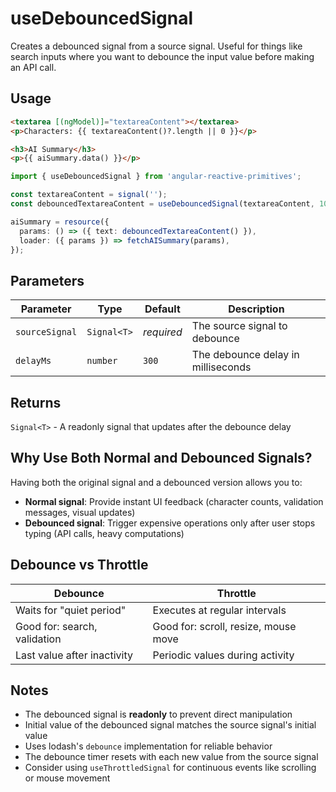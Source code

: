 # useDebouncedSignal

Creates a debounced signal from a source signal. Useful for things like search inputs where you want to debounce the input value before making an API call.

## Usage

```html
<textarea [(ngModel)]="textareaContent"></textarea>
<p>Characters: {{ textareaContent()?.length || 0 }}</p>

<h3>AI Summary</h3>
<p>{{ aiSummary.data() }}</p>
```

```ts
import { useDebouncedSignal } from 'angular-reactive-primitives';

const textareaContent = signal('');
const debouncedTextareaContent = useDebouncedSignal(textareaContent, 1000);

aiSummary = resource({
  params: () => ({ text: debouncedTextareaContent() }),
  loader: ({ params }) => fetchAISummary(params),
});
```

## Parameters

| Parameter      | Type        | Default    | Description                        |
| -------------- | ----------- | ---------- | ---------------------------------- |
| `sourceSignal` | `Signal<T>` | _required_ | The source signal to debounce      |
| `delayMs`      | `number`    | `300`      | The debounce delay in milliseconds |

## Returns

`Signal<T>` - A readonly signal that updates after the debounce delay

## Why Use Both Normal and Debounced Signals?

Having both the original signal and a debounced version allows you to:

- **Normal signal**: Provide instant UI feedback (character counts, validation messages, visual updates)
- **Debounced signal**: Trigger expensive operations only after user stops typing (API calls, heavy computations)

## Debounce vs Throttle

| **Debounce**                 | **Throttle**                         |
| ---------------------------- | ------------------------------------ |
| Waits for "quiet period"     | Executes at regular intervals        |
| Good for: search, validation | Good for: scroll, resize, mouse move |
| Last value after inactivity  | Periodic values during activity      |

## Notes

- The debounced signal is **readonly** to prevent direct manipulation
- Initial value of the debounced signal matches the source signal's initial value
- Uses lodash's `debounce` implementation for reliable behavior
- The debounce timer resets with each new value from the source signal
- Consider using `useThrottledSignal` for continuous events like scrolling or mouse movement
